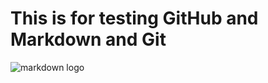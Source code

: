 # This is for testing GitHub and Markdown and Git


![markdown logo](https://upload.wikimedia.org/wikipedia/commons/thumb/4/48/Markdown-mark.svg/1200px-Markdown-mark.svg.png)
